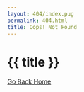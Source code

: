 ```yaml
---
layout: 404/index.pug
permalink: 404.html
title: Oops! Not Found
---
```


# {{ title }}

[Go Back Home](/)
